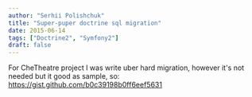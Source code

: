 ```yaml
---
author: "Serhii Polishchuk"
title: "Super-puper doctrine sql migration"
date: 2015-06-14
tags: ["Doctrine2", "Symfony2"]
draft: false
---
```

<!--more-->
For CheTheatre project I was write uber hard migration, however it's not needed but it good as sample, so:
    https://gist.github.com/b0c39198b0ff6eef5631
